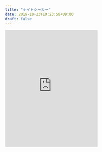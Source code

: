 ```yaml
---
title: "ナイトシーカー"
date: 2019-10-23T19:23:58+09:00
draft: false
---
```


<iframe src="https://open.spotify.com/embed/album/0HPHmM5sRvqYHh5OSW3fnj" width="300" height="380" frameborder="0" allowtransparency="true" allow="encrypted-media"></iframe>